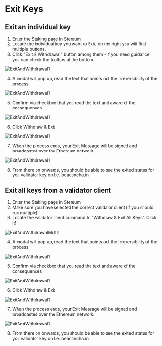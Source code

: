 # Exit Keys

## Exit an individual key

1. Enter the Staking page in Stereum
2. Locate the individual key you want to Exit, on the right you will find multiple buttons. 
3. Click "Exit & Withdrawal" button among them - if you need guidance, you can check the tooltips at the bottom. 

![ExitAndWithdrawal1](../../../../../../static/screenshots/guides/exit-and-withdrawal-key/exit-and-withdrawal-key-individual-1.png)

4. A modal will pop up, read the text that points out the irreversibility of the process 

![ExitAndWithdrawal1](../../../../../../static/screenshots/guides/exit-and-withdrawal-key/exit-and-withdrawal-key-individual-2.png)

5. Confirm via checkbox that you read the text and aware of the consequences

![ExitAndWithdrawal1](../../../../../../static/screenshots/guides/exit-and-withdrawal-key/exit-and-withdrawal-key-individual-3.png)

6. Click Withdraw & Exit

![ExitAndWithdrawal1](../../../../../../static/screenshots/guides/exit-and-withdrawal-key/exit-and-withdrawal-key-individual-4.png)

7. When the process ends, your Exit Message will be signed and broadcasted over the Ethereum network. 

![ExitAndWithdrawal1](../../../../../../static/screenshots/guides/exit-and-withdrawal-key/exit-and-withdrawal-key-individual-5.png)

8. From there on onwards, you should be able to see the exited status for you validator key on f.e. beaconcha.in


## Exit all keys from a validator client

1. Enter the Staking page in Stereum
2. Make sure you have selected the correct validator client (if you should run multiple)
3. Locate the validator client command to "Withdraw & Exit All Keys". Click it!

![ExitAndWithdrawalMulti1](../../../../../../static/screenshots/guides/exit-and-withdrawal-key/exit-and-withdrawal-key-multi-1.png)

4. A modal will pop up, read the text that points out the irreversibility of the process 

![ExitAndWithdrawal1](../../../../../../static/screenshots/guides/exit-and-withdrawal-key/exit-and-withdrawal-key-individual-2.png)

5. Confirm via checkbox that you read the text and aware of the consequences

![ExitAndWithdrawal1](../../../../../../static/screenshots/guides/exit-and-withdrawal-key/exit-and-withdrawal-key-individual-3.png)

6. Click Withdraw & Exit

![ExitAndWithdrawal1](../../../../../../static/screenshots/guides/exit-and-withdrawal-key/exit-and-withdrawal-key-individual-4.png)

7. When the process ends, your Exit Message will be signed and broadcasted over the Ethereum network. 

![ExitAndWithdrawal1](../../../../../../static/screenshots/guides/exit-and-withdrawal-key/exit-and-withdrawal-key-individual-5.png)

8. From there on onwards, you should be able to see the exited status for you validator key on f.e. beaconcha.in
